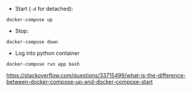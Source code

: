 - Start (`-d` for detached):
```
docker-compose up
```

- Stop:
```
docker-compose down
```

- Log into python container
```
docker-compose run app bash
```

https://stackoverflow.com/questions/33715499/what-is-the-difference-between-docker-compose-up-and-docker-compose-start
